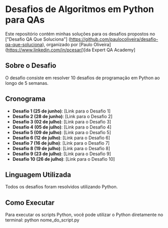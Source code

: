 # Desafios de Algoritmos em Python para QAs

Este repositório contém minhas soluções para os desafios propostos no ["Desafio QA Que Soluciona"] (https://github.com/paulocoliveira/desafio-qa-que-soluciona), organizado por [Paulo Oliveira] (https://www.linkedin.com/in/pcesar/)[da Expert QA Academy]

## Sobre o Desafio

O desafio consiste em resolver 10 desafios de programação em Python ao longo de 5 semanas.

## Cronograma

- **Desafio 1 (25 de junho)**: [Link para o Desafio 1]
- **Desafio 2 (28 de junho)**: [Link para o Desafio 2]
- **Desafio 3 (02 de julho)**: [Link para o Desafio 3]
- **Desafio 4 (05 de julho)**: [Link para o Desafio 4]
- **Desafio 5 (09 de julho)**: [Link para o Desafio 5]
- **Desafio 6 (12 de julho)**: [Link para o Desafio 6]
- **Desafio 7 (16 de julho)**: [Link para o Desafio 7]
- **Desafio 8 (19 de julho)**: [Link para o Desafio 8]
- **Desafio 9 (23 de julho)**: [Link para o Desafio 9]
- **Desafio 10 (26 de julho)**: [Link para o Desafio 10]

## Linguagem Utilizada

Todos os desafios foram resolvidos utilizando Python.

## Como Executar

Para executar os scripts Python, você pode utilizar o Python diretamente no terminal:
python nome_do_script.py
